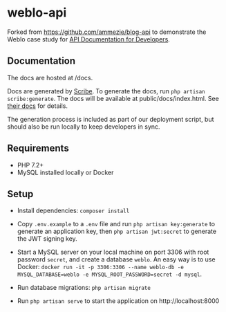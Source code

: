 # weblo-api

Forked from https://github.com/ammezie/blog-api to demonstrate the Weblo case study for [API Documentation for Developers](http://apidocsfordevs.com).

## Documentation
The docs are hosted at /docs.

Docs are generated by [Scribe](https://githun.com/knuckleswtf/scribe). To generate the docs, run `php artisan scribe:generate`. The docs will be available at public/docs/index.html. See [their docs](https://scribe.rtfd.io) for details.

The generation process is included as part of our deployment script, but should also be run locally to keep developers in sync.

## Requirements
- PHP 7.2+
- MySQL installed locally or Docker

## Setup
- Install dependencies: `composer install`

- Copy `.env.example` to a `.env` file and run `php artisan key:generate` to generate an application key, then `php artisan jwt:secret` to generate the JWT signing key.

- Start a MySQL server on your local machine on port 3306 with root password `secret`, and create a database `weblo`. An easy way is to use Docker: `docker run -it -p 3306:3306 --name weblo-db -e MYSQL_DATABASE=weblo -e MYSQL_ROOT_PASSWORD=secret -d mysql`.

- Run database migrations: `php artisan migrate`

- Run `php artisan serve` to start the application on http://localhost:8000